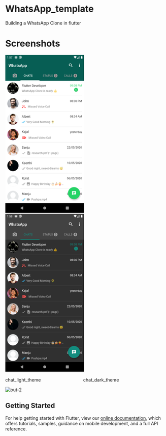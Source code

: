 # WhatsApp_template

Building a WhatsApp Clone in flutter

# Screenshots

![](screenshots/chat_light_theme.png) &emsp; ![](screenshots/chat_dark_theme.png)

 chat_light_theme &emsp;&emsp;&emsp;&emsp;&emsp;&emsp;&emsp;&emsp;&emsp; chat_dark_theme

![out-2](https://user-images.githubusercontent.com/69200066/94306905-6b137700-ff91-11ea-8d21-f13eec8e3c82.gif)


## Getting Started


For help getting started with Flutter, view our
[online documentation](https://flutter.dev/docs), which offers tutorials,
samples, guidance on mobile development, and a full API reference.
